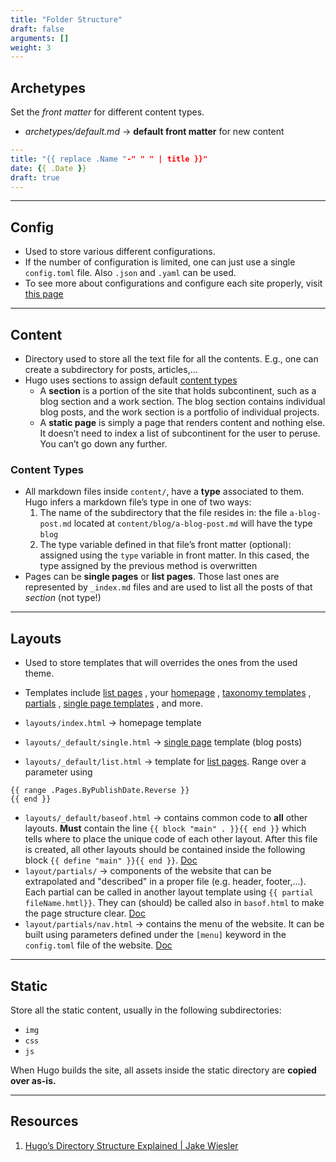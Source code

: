 ```yaml
---
title: "Folder Structure"
draft: false
arguments: []
weight: 3
---
```


## Archetypes

Set the _front matter_ for different content types.

-   _archetypes/default.md_ &rarr; **default front matter** for new content

```yaml
---
title: "{{ replace .Name "-" " " | title }}"
date: {{ .Date }}
draft: true
---
```

* * *

## Config

-   Used to store various different configurations.
-   If the number of configuration is limited, one can just use a single `config.toml` file. Also `.json` and `.yaml` can be used.
-   To see more about configurations and configure each site properly, visit [this page](https://gohugo.io/getting-started/configuration/#all-variables-yaml)

* * *

## Content

-   Directory used to store all the text file for all the contents. E.g., one can create a subdirectory for posts, articles,…
-   Hugo uses sections to assign default [content types](https://gohugo.io/content-management/types/)
    -   A **section** is a portion of the site that holds subcontinent, such as a blog section and a work section. The blog section contains individual blog posts, and the work section is a portfolio of individual projects.
    -   A **static page** is simply a page that renders content and nothing else. It doesn’t need to index a list of subcontinent for the user to peruse. You can’t go down any further.

### Content Types

-   All markdown files inside `content/`, have a **type** associated to them. Hugo infers a markdown file’s type in one of two ways:
    1.  The name of the subdirectory that the file resides in: the file `a-blog-post.md` located at `content/blog/a-blog-post.md` will have the type `blog`
    2.  The type variable defined in that file’s front matter (optional): assigned using the `type` variable in front matter. In this cased, the type assigned by the previous method is overwritten
-   Pages can be **single pages** or **list pages**. Those last ones are represented by `_index.md` files and are used to list all the posts of that _section_ (not type!)

* * *

## Layouts

-   Used to store templates that will overrides the ones from the used theme.
-   Templates include [list pages](https://gohugo.io/templates/list/) , your [homepage](https://gohugo.io/templates/homepage/) , [taxonomy templates](https://gohugo.io/templates/taxonomy-templates/) , [partials](https://gohugo.io/templates/partials/) , [single page templates](https://gohugo.io/templates/single-page-templates/) , and more.

-   `layouts/index.html` &rarr; homepage template
-   `layouts/_default/single.html` &rarr; [single page](https://gohugo.io/templates/single-page-templates/#readout) template (blog posts)
-   `layouts/_default/list.html` &rarr; template for [list pages](https://gohugo.io/templates/lists/#readout). Range over a parameter using

```golang
{{ range .Pages.ByPublishDate.Reverse }}
{{ end }}
```

-   `layouts/_default/baseof.html` &rarr; contains common code to **all** other layouts. **Must** contain the line `{{ block "main" . }}{{ end }}` which tells where to place the unique code of each other layout. After this file is created, all other layouts should be contained inside the following block `{{ define "main" }}{{ end }}`. [Doc](https://gohugo.io/templates/base/)
-   `layout/partials/` &rarr; components of the website that can be extrapolated and "described" in a proper file (e.g. header, footer,...). Each partial can be called in another layout template using `{{ partial fileName.hmtl}}`. They can (should) be called also in `basof.html` to make the page structure clear. [Doc](https://gohugo.io/templates/partials/#readout)
-   `layout/partials/nav.html` &rarr; contains the menu of the website. It can be built using parameters defined under the `[menu]` keyword in the `config.toml` file of the website. [Doc](https://gohugo.io/templates/menu-templates/#readout)

* * *

## Static

Store all the static content, usually in the following subdirectories:

-   `img`
-   `css`
-   `js`

When Hugo builds the site, all assets inside the static directory are **copied over as-is.**

* * *

## Resources

1.  [Hugo’s Directory Structure Explained | Jake Wiesler](https://www.jakewiesler.com/blog/hugo-directory-structure/)
